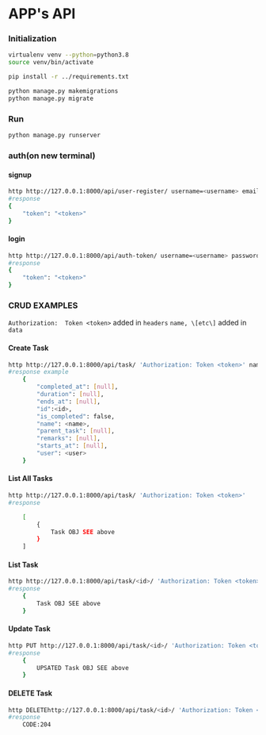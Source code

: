 # APP's API


### Initialization
```sh
virtualenv venv --python=python3.8
source venv/bin/activate

pip install -r ../requirements.txt

python manage.py makemigrations
python manage.py migrate

```
### Run
```sh
python manage.py runserver
```
### auth(on new terminal)
#### signup
```sh
http http://127.0.0.1:8000/api/user-register/ username=<username> email=<something@email.com> password=<password123>
#response
{
    "token": "<token>"
}

```
#### login
```sh
http http://127.0.0.1:8000/api/auth-token/ username=<username> password=<password123>
#response
{
    "token": "<token>"
}

```
### CRUD EXAMPLES
`Authorization:  Token <token>` added in `headers`
`name, \[etc\]` added in `data`

#### Create Task
```sh
http http://127.0.0.1:8000/api/task/ 'Authorization: Token <token>' name=<name> [Other Params, check api/models.py] 
#response example
    {
        "completed_at": [null],
        "duration": [null],
        "ends_at": [null],
        "id":<id>,
        "is_completed": false,
        "name": <name>,
        "parent_task": [null],
        "remarks": [null],
        "starts_at": [null],
        "user": <user>
    }

```

#### List All Tasks
```sh
http http://127.0.0.1:8000/api/task/ 'Authorization: Token <token>' 
#response

    [
        {
            Task OBJ SEE above
        }
    ]


```

#### List Task
```sh
http http://127.0.0.1:8000/api/task/<id>/ 'Authorization: Token <token>' 
#response
    {
        Task OBJ SEE above
    }

```

#### Update Task
```sh
http PUT http://127.0.0.1:8000/api/task/<id>/ 'Authorization: Token <token>' {TASK}
#response
    {
        UPSATED Task OBJ SEE above
    }

```

#### DELETE Task
```sh
http DELETEhttp://127.0.0.1:8000/api/task/<id>/ 'Authorization: Token <token>' 
#response
    CODE:204

```
